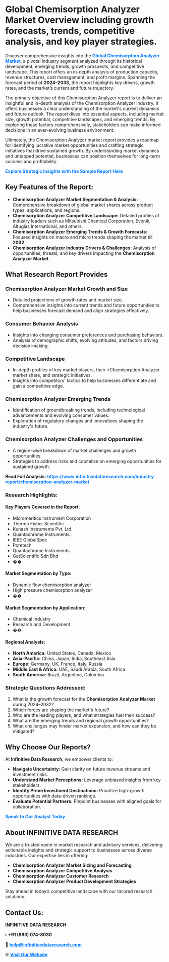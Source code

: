 <h1>Global Chemisorption Analyzer Market Overview including growth forecasts, trends, competitive analysis, and key player strategies.</h1>
<p>
Discover comprehensive insights into the 
<a href="https://www.infinitivedataresearch.com/industry-report/chemisorption-analyzer-market" rel="dofollow" style="color: #007BFF; text-decoration: none;"><strong>Global Chemisorption Analyzer Market</strong></a>, a pivotal industry segment analyzed through its historical development, emerging trends, growth prospects, and competitive landscape. This report offers an in-depth analysis of production capacity, revenue structures, cost management, and profit margins. Spanning the forecast period of <strong>2024–2033</strong>, the report highlights key drivers, growth rates, and the market’s current and future trajectory.
</p>
<p>
The primary objective of this Chemisorption Analyzer report is to deliver an insightful and in-depth analysis of the Chemisorption Analyzer industry. It offers businesses a clear understanding of the market's current dynamics and future outlook. The report dives into essential aspects, including market size, growth potential, competitive landscapes, and emerging trends. By exploring these factors comprehensively, stakeholders can make informed decisions in an ever-evolving business environment.
</p>
<p>
Ultimately, the Chemisorption Analyzer market report provides a roadmap for identifying lucrative market opportunities and crafting strategic initiatives that drive sustained growth. By understanding market dynamics and untapped potential, businesses can position themselves for long-term success and profitability.
</p>
<p>
<a href="https://www.infinitivedataresearch.com/request-sample/reportId=109104" style="color: #007BFF; text-decoration: none;"><strong>Explore Strategic Insights with the Sample Report Here</strong></a>
</p>

<h2>Key Features of the Report:</h2>
<ul>
<li><strong>Chemisorption Analyzer Market Segmentation & Analysis:</strong> Comprehensive breakdown of global market shares across product types, applications, and regions.</li>
<li><strong>Chemisorption Analyzer Competitive Landscape:</strong> Detailed profiles of industry leaders such as Mitsubishi Chemical Corporation, Evonik, Altuglas International, and others.</li>
<li><strong>Chemisorption Analyzer Emerging Trends & Growth Forecasts:</strong> Focused insights on macro and micro trends shaping the market till <strong>2032</strong>.</li>
<li><strong>Chemisorption Analyzer Industry Drivers & Challenges:</strong> Analysis of opportunities, threats, and key drivers impacting the <strong>Chemisorption Analyzer Market</strong>.</li>
</ul>

<h2>What Research Report Provides</h2>
<h3>Chemisorption Analyzer Market Growth and Size</h3>
<ul>
<li>Detailed projections of growth rates and market size.</li>
<li>Comprehensive insights into current trends and future opportunities to help businesses forecast demand and align strategies effectively.</li>
</ul>

<h3>Consumer Behavior Analysis</h3>
<ul>
<li>Insights into changing consumer preferences and purchasing behaviors.</li>
<li>Analysis of demographic shifts, evolving attitudes, and factors driving decision-making.</li>
</ul>

<h3>Competitive Landscape</h3>
<ul>
<li>In-depth profiles of key market players, their >Chemisorption Analyzer market share, and strategic initiatives.</li>
<li>Insights into competitors' tactics to help businesses differentiate and gain a competitive edge.</li>
</ul>

<h3>Chemisorption Analyzer Emerging Trends</h3>
<ul>
<li>Identification of groundbreaking trends, including technological advancements and evolving consumer values.</li>
<li>Exploration of regulatory changes and innovations shaping the industry's future.</li>
</ul>

<h3>Chemisorption Analyzer Challenges and Opportunities</h3>
<ul>
<li>A region-wise breakdown of market challenges and growth opportunities.</li>
<li>Strategies to address risks and capitalize on emerging opportunities for sustained growth.</li>
</ul>
<p><strong>Read Full Analysis:</strong> <a href="https://www.infinitivedataresearch.com/industry-report/chemisorption-analyzer-market" rel="dofollow" style="color: #007BFF; text-decoration: none;"><strong>https://www.infinitivedataresearch.com/industry-report/chemisorption-analyzer-market</strong></a></p>
<h3>Research Highlights:</h3>
<h4>Key Players Covered in the Report:</h4>
<ul><li>Micromeritics Instrument Corporation</li><li>Thermo Fisher Scientific</li><li>Kunash Instruments Pvt. Ltd.</li><li>Quantachrome Instruments.</li><li>IEEE GlobalSpec</li><li>Poretech</li><li>Quantachrome Instruments</li><li>GatScientific Sdn Bhd</li><li>��</li></ul>
<h4>Market Segmentation by Type:</h4>
<ul><li>Dynamic flow chemisorption analyzer</li><li>High pressure chemisorption analyzer</li><li>��</li></ul>
<h4>Market Segmentation by Application:</h4>
<ul><li>Chemical Industry</li><li>Research and Development</li><li>��</li></ul>

<h4>Regional Analysis:</h4>
<ul>
<li><strong>North America:</strong> United States, Canada, Mexico</li>
<li><strong>Asia-Pacific:</strong> China, Japan, India, Southeast Asia</li>
<li><strong>Europe:</strong> Germany, UK, France, Italy, Russia</li>
<li><strong>Middle East & Africa:</strong> UAE, Saudi Arabia, South Africa</li>
<li><strong>South America:</strong> Brazil, Argentina, Colombia</li>
</ul>

<h3>Strategic Questions Addressed:</h3>
<ol>
<li>What is the growth forecast for the <strong>Chemisorption Analyzer Market</strong> during 2024–2032?</li>
<li>Which forces are shaping the market's future?</li>
<li>Who are the leading players, and what strategies fuel their success?</li>
<li>What are the emerging trends and regional growth opportunities?</li>
<li>What challenges may hinder market expansion, and how can they be mitigated?</li>
</ol>

<h2>Why Choose Our Reports?</h2>
<p>At <strong>Infinitive Data Research</strong>, we empower clients to:</p>
<ul>
<li><strong>Navigate Uncertainty:</strong> Gain clarity on future revenue streams and investment risks.</li>
<li><strong>Understand Market Perceptions:</strong> Leverage unbiased insights from key stakeholders.</li>
<li><strong>Identify Prime Investment Destinations:</strong> Prioritize high-growth opportunities with data-driven rankings.</li>
<li><strong>Evaluate Potential Partners:</strong> Pinpoint businesses with aligned goals for collaboration.</li>
</ul>
<p><a href="https://www.infinitivedataresearch.com/industry-report/chemisorption-analyzer-market" rel="dofollow" style="color: #007BFF; text-decoration: none;"><strong>Speak to Our Analyst Today</strong></a></p>

<h2>About INFINITIVE DATA RESEARCH</h2>
<p>We are a trusted name in market research and advisory services, delivering actionable insights and strategic support to businesses across diverse industries. Our expertise lies in offering:</p>
<ul>
<li><strong>Chemisorption Analyzer Market Sizing and Forecasting</strong></li>
<li><strong>Chemisorption Analyzer Competitive Analysis</strong></li>
<li><strong>Chemisorption Analyzer Customer Research</strong></li>
<li><strong>Chemisorption Analyzer Product Development Strategies</strong></li>
</ul>
<p>Stay ahead in today’s competitive landscape with our tailored research solutions.</p>

<h2>Contact Us:</h2>
<p><strong>INFINITIVE DATA RESEARCH</strong></p>
<p>📞 <strong>+91 (883) 074-8030</strong></p>
<p>📧 <strong><a href="mailto:help@infinitivedataresearch.com" style="color: #007BFF;">help@infinitivedataresearch.com</a></strong></p>
<p>🌐 <strong><a href="https://www.infinitivedataresearch.com" rel="dofollow" style="color: #007BFF;">Visit Our Website</a></strong></p>